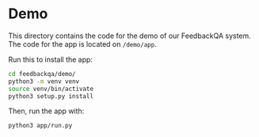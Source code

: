 # Demo

This directory contains the code for the demo of our FeedbackQA system. The code for the app is located on `/demo/app`.

Run this to install the app:

```bash
cd feedbackqa/demo/
python3 -m venv venv
source venv/bin/activate
python3 setup.py install
```

Then, run the app with:
```
python3 app/run.py
```
